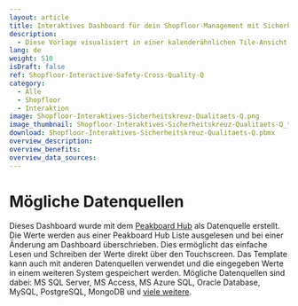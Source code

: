 ```yaml
---
layout: article
title: Interaktives Dashboard für dein Shopfloor-Management mit Sicherheitskreuz und Qualitäts-Q
description: 
  - Diese Vorlage visualisiert in einer kalenderähnlichen Tile-Ansicht sowohl die Sicherheit als auch die Qualität im Unternehmen und trägt damit zu einem kontinuierlichen Verbesserungsprozess (Kaizen) bei. Das Sicherheitskreuz macht auf nur einen Blick vergangene Arbeitsunfälle je nach Schweregrad ersichtlich, während das Qualitäts-Q der Darstellung der Produktqualität dient - für ein verbessertes Qualitätsmanagement im Produktionsumfeld. Via Touchscreen oder Maus hast du dabei die Möglichkeit, die einzelnen Kacheln anzutippen, die Werte anzupassen und in einer [Peakboard Hub](https://peakboard.com/produkt/peakboard-hub/) Liste abzuspeichern. So erhalten Führungskräfte und Mitarbeiter direkt am Shopfloor Übersicht und Transparenz über Arbeitssicherheit und Qualitätsentwicklung.
lang: de
weight: 510
isDraft: false
ref: Shopfloor-Interactive-Safety-Cross-Quality-Q
category:
  - Alle
  - Shopfloor
  - Interaktion
image: Shopfloor-Interaktives-Sicherheitskreuz-Qualitaets-Q.png
image_thumbnail: Shopfloor-Interaktives-Sicherheitskreuz-Qualitaets-Q_thumbnail.png
download: Shopfloor-Interaktives-Sicherheitskreuz-Qualitaets-Q.pbmx
overview_description:
overview_benefits:
overview_data_sources:
---
```


# Mögliche Datenquellen

Dieses Dashboard wurde mit dem [Peakboard Hub](https://peakboard.com/produkt/peakboard-hub/) als Datenquelle erstellt. Die Werte werden aus einer Peakboard Hub Liste ausgelesen und bei einer Änderung am Dashboard überschrieben. Dies ermöglicht das einfache Lesen und Schreiben der Werte direkt über den Touchscreen. Das Template kann auch mit anderen Datenquellen verwendet und die eingegeben Werte in einem weiteren System gespeichert werden. Mögliche Datenquellen sind dabei: MS SQL Server, MS Access, MS Azure SQL, Oracle Database, MySQL, PostgreSQL, MongoDB und [viele weitere](https://peakboard.com/datenanbindungen/).
